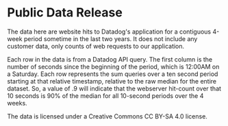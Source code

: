 # Public Data Release

The data here are website hits to Datadog's application for a contiguous 4-week
period sometime in the last two years.  It does not include any customer data,
only counts of web requests to our application.

Each row in the data is from a Datadog API query.  The first column is the
number of seconds since the beginning of the period, which is 12:00AM on a
Saturday.  Each row represents the sum queries over a ten second period starting
at that relative timestamp, relative to the raw median for the entire dataset.
So, a value of .9 will indicate that the webserver hit-count over that 10
seconds is 90% of the median for all 10-second periods over the 4 weeks.

The data is licensed under a Creative Commons CC BY-SA 4.0 license.
